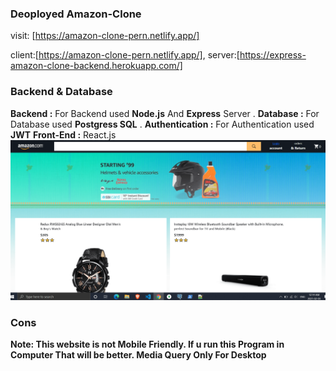 

### Deoployed Amazon-Clone
visit: [https://amazon-clone-pern.netlify.app/]

client:[https://amazon-clone-pern.netlify.app/],
server:[https://express-amazon-clone-backend.herokuapp.com/]

### Backend & Database

**Backend :** For Backend used **Node.js** And **Express** Server .
**Database :** For Database used **Postgress SQL** .
**Authentication :** For Authentication used **JWT**
**Front-End :** React.js 
 <img src="readme/pern-amazon-clone.png"/>

### Cons
 **Note: This website is not Mobile Friendly. If u run this Program in Computer That will be better. Media Query Only For Desktop**
 


